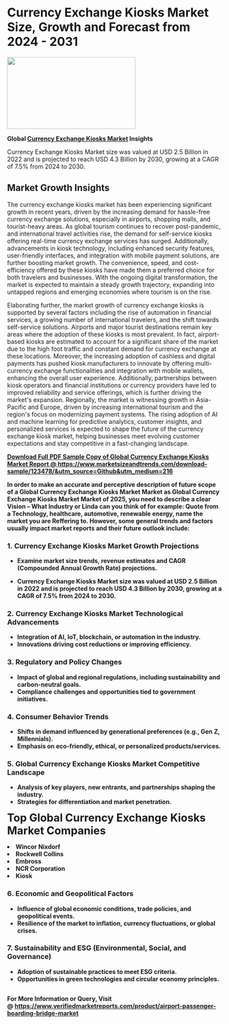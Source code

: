 <H1>Currency Exchange Kiosks Market Size, Growth and Forecast from 2024 - 2031</H1><img class="aligncenter size-medium wp-image-584254" src="https://thirdeyenews.in/wp-content/uploads/2024/09/Global-Market-Research-300x168.jpeg" alt="" width="300" height="168" /><p><strong>Global&nbsp;<a href="https://www.marketsizeandtrends.com/download-sample/123478/&amp;utm_source=Github&utm_medium=216">Currency Exchange Kiosks Market</a> Insights</strong></p><p>Currency Exchange Kiosks Market size was valued at USD 2.5 Billion in 2022 and is projected to reach USD 4.3 Billion by 2030, growing at a CAGR of 7.5% from 2024 to 2030.</p><p><h2>Market Growth Insights</h2> <p>The currency exchange kiosks market has been experiencing significant growth in recent years, driven by the increasing demand for hassle-free currency exchange solutions, especially in airports, shopping malls, and tourist-heavy areas. As global tourism continues to recover post-pandemic, and international travel activities rise, the demand for self-service kiosks offering real-time currency exchange services has surged. Additionally, advancements in kiosk technology, including enhanced security features, user-friendly interfaces, and integration with mobile payment solutions, are further boosting market growth. The convenience, speed, and cost-efficiency offered by these kiosks have made them a preferred choice for both travelers and businesses. With the ongoing digital transformation, the market is expected to maintain a steady growth trajectory, expanding into untapped regions and emerging economies where tourism is on the rise.</p> <p><strong><a href="#"></a></strong></p> <p>Elaborating further, the market growth of currency exchange kiosks is supported by several factors including the rise of automation in financial services, a growing number of international travelers, and the shift towards self-service solutions. Airports and major tourist destinations remain key areas where the adoption of these kiosks is most prevalent. In fact, airport-based kiosks are estimated to account for a significant share of the market due to the high foot traffic and constant demand for currency exchange at these locations. Moreover, the increasing adoption of cashless and digital payments has pushed kiosk manufacturers to innovate by offering multi-currency exchange functionalities and integration with mobile wallets, enhancing the overall user experience. Additionally, partnerships between kiosk operators and financial institutions or currency providers have led to improved reliability and service offerings, which is further driving the market's expansion. Regionally, the market is witnessing growth in Asia-Pacific and Europe, driven by increasing international tourism and the region's focus on modernizing payment systems. The rising adoption of AI and machine learning for predictive analytics, customer insights, and personalized services is expected to shape the future of the currency exchange kiosk market, helping businesses meet evolving customer expectations and stay competitive in a fast-changing landscape. <p><strong><a href="#"></p><p><span class=""><strong>Download Full PDF Sample Copy of Global Currency Exchange Kiosks Market Report</strong> @ <a href="https://www.marketsizeandtrends.com/download-sample/123478/&amp;utm_source=Github&utm_medium=216" target="_blank">https://www.marketsizeandtrends.com/download-sample/123478/&amp;utm_source=Github&utm_medium=216</a></span></p><p>In order to make an accurate and perceptive description of future scope of a Global&nbsp;Currency Exchange Kiosks Market Market as Global&nbsp;Currency Exchange Kiosks Market Market of 2025, you need to describe a clear Vision &ndash; What Industry or Linda can you think of for example: Quote from a Technology, healthcare, automotive, renewable energy, name the market you are Reffering to. However, some general trends and factors usually impact market reports and their future outlook include:</p><h3>1.&nbsp;<strong>Currency Exchange Kiosks Market Growth Projections</strong></h3><ul><li>Examine market size trends, revenue estimates and CAGR (Compounded Annual Growth Rate) projections.</li><li><p>Currency Exchange Kiosks Market size was valued at USD 2.5 Billion in 2022 and is projected to reach USD 4.3 Billion by 2030, growing at a CAGR of 7.5% from 2024 to 2030.</p></li></ul><h3>2.&nbsp;<strong>Currency Exchange Kiosks Market Technological Advancements</strong></h3><ul><li>Integration of AI, IoT, blockchain, or automation in the industry.</li><li>Innovations driving cost reductions or improving efficiency.</li></ul><h3>3.&nbsp;<strong>Regulatory and Policy Changes</strong></h3><ul><li>Impact of global and regional regulations, including sustainability and carbon-neutral goals.</li><li>Compliance challenges and opportunities tied to government initiatives.</li></ul><h3>4.&nbsp;<strong>Consumer Behavior Trends</strong></h3><ul><li>Shifts in demand influenced by generational preferences (e.g., Gen Z, Millennials).</li><li>Emphasis on eco-friendly, ethical, or personalized products/services.</li></ul><h3>5.&nbsp;<strong>Global Currency Exchange Kiosks Market Competitive Landscape</strong></h3><ul><li>Analysis of key players, new entrants, and partnerships shaping the industry.</li><li>Strategies for differentiation and market penetration.</li></ul><p data-pm-slice="1 1 []"><span style="color: inherit; font-family: inherit; font-size: 25px;">Top Global Currency Exchange Kiosks Market Companies</span></p><div class="" data-test-id=""><p><li>Wincor Nixdorf</li><li> Rockwell Collins</li><li> Embross</li><li> NCR Corporation</li><li> Kiosk</li></p></div><h3>6.&nbsp;<strong>Economic and Geopolitical Factors</strong></h3><ul><li>Influence of global economic conditions, trade policies, and geopolitical events.</li><li>Resilience of the market to inflation, currency fluctuations, or global crises.</li></ul><h3>7.&nbsp;<strong>Sustainability and ESG (Environmental, Social, and Governance)</strong></h3><ul><li>Adoption of sustainable practices to meet ESG criteria.</li><li>Opportunities in green technologies and circular economy principles.</li></ul><h2><strong style="font-size: 14px;">For More Information or Query, Visit @&nbsp;</strong><a style="background-color: #ffffff; font-size: 14px;" href="https://www.marketsizeandtrends.com/report/currency-exchange-kiosks-market/" target="_blank">https://www.verifiedmarketreports.com/product/airport-passenger-boarding-bridge-market</a></h2>
